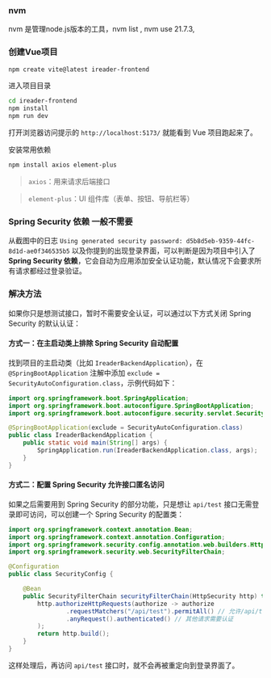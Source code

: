 ### nvm 

nvm 是管理node.js版本的工具，nvm list , nvm use 21.7.3, 

### 创建Vue项目

```bash
npm create vite@latest ireader-frontend
```

进入项目目录

```bash
cd ireader-frontend
npm install
npm run dev
```

打开浏览器访问提示的 `http://localhost:5173/` 就能看到 Vue 项目跑起来了。

安装常用依赖

```bash
npm install axios element-plus
```

> `axios`：用来请求后端接口

> `element-plus`：UI 组件库（表单、按钮、导航栏等）

### **Spring Security 依赖**  一般不需要

从截图中的日志 `Using generated security password: d5b8d5eb-9359-44fc-8d1d-ae0f346535b5` 以及你提到的出现登录界面，可以判断是因为项目中引入了 **Spring Security 依赖**，它会自动为应用添加安全认证功能，默认情况下会要求所有请求都经过登录验证。

### 解决方法

如果你只是想测试接口，暂时不需要安全认证，可以通过以下方式关闭 Spring Security 的默认认证：

#### 方式一：在主启动类上排除 Spring Security 自动配置

找到项目的主启动类（比如 `IreaderBackendApplication`），在 `@SpringBootApplication` 注解中添加 `exclude = SecurityAutoConfiguration.class`，示例代码如下：

```java
import org.springframework.boot.SpringApplication;
import org.springframework.boot.autoconfigure.SpringBootApplication;
import org.springframework.boot.autoconfigure.security.servlet.SecurityAutoConfiguration;

@SpringBootApplication(exclude = SecurityAutoConfiguration.class)
public class IreaderBackendApplication {
    public static void main(String[] args) {
        SpringApplication.run(IreaderBackendApplication.class, args);
    }
}
```

#### 方式二：配置 Spring Security 允许接口匿名访问

如果之后需要用到 Spring Security 的部分功能，只是想让 `api/test` 接口无需登录即可访问，可以创建一个 Spring Security 的配置类：

```java
import org.springframework.context.annotation.Bean;
import org.springframework.context.annotation.Configuration;
import org.springframework.security.config.annotation.web.builders.HttpSecurity;
import org.springframework.security.web.SecurityFilterChain;

@Configuration
public class SecurityConfig {

    @Bean
    public SecurityFilterChain securityFilterChain(HttpSecurity http) throws Exception {
        http.authorizeHttpRequests(authorize -> authorize
                .requestMatchers("/api/test").permitAll() // 允许/api/test接口匿名访问
                .anyRequest().authenticated() // 其他请求需要认证
        );
        return http.build();
    }
}
```

这样处理后，再访问 `api/test` 接口时，就不会再被重定向到登录界面了。